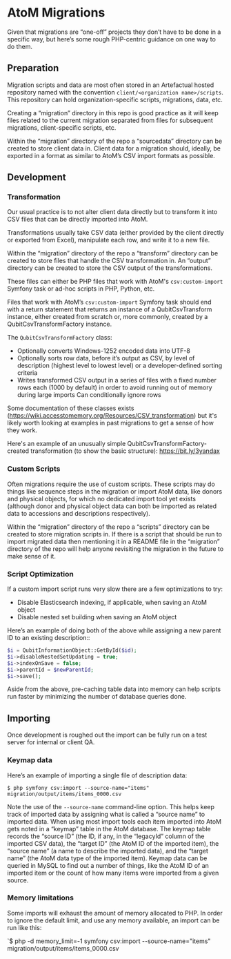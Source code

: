 # AtoM Migrations

Given that migrations are “one-off” projects they don’t have to be done in a specific way, but here’s some rough PHP-centric guidance on one way to do them.

## Preparation

Migration scripts and data are most often stored in an Artefactual hosted repository named with the convention `client/<organization name>/scripts`. This repository can hold organization-specific scripts, migrations, data, etc.

Creating a “migration” directory in this repo is good practice as it will keep files related to the current migration separated from files for subsequent migrations, client-specific scripts, etc.

Within the “migration” directory of the repo a “sourcedata” directory can be created to store client data in. Client data for a migration should, ideally, be exported in a format as similar to AtoM’s CSV import formats as possible.

## Development

### Transformation

Our usual practice is to not alter client data directly but to transform it into CSV files that can be directly imported into AtoM.

Transformations usually take CSV data (either provided by the client directly or exported from Excel), manipulate each row, and write it to a new file.

Within the “migration” directory of the repo a “transform” directory can be created to store files that handle the CSV transformation in. An “output” directory can be created to store the CSV output of the transformations.

These files can either be PHP files that work with AtoM's `csv:custom-import` Symfony task or ad-hoc scripts in PHP, Python, etc.

Files that work with AtoM’s `csv:custom-import` Symfony task should end with a return statement that returns an instance of a QubitCsvTransform instance, either created from scratch or, more commonly, created by a QubitCsvTransformFactory instance.

The `QubitCsvTransformFactory` class:

- Optionally converts Windows-1252 encoded data into UTF-8
- Optionally sorts row data, before it’s output as CSV, by level of description (highest level to lowest level) or a developer-defined sorting criteria
- Writes transformed CSV output in a series of files with a fixed number rows each (1000 by default) in order to avoid running out of memory during large imports
Can conditionally ignore rows

Some documentation of these classes exists (https://wiki.accesstomemory.org/Resources/CSV_transformation) but it's likely worth looking at examples in past migrations to get a sense of how they work.

Here's an example of an unusually simple QubitCsvTransformFactory-created transformation (to show the basic structure): https://bit.ly/3yandax

### Custom Scripts

Often migrations require the use of custom scripts. These scripts may do things like sequence steps in the migration or import AtoM data, like donors and physical objects, for which no dedicated import tool yet exists (although donor and physical object data can both be imported as related data to accessions and descriptions respectively).

Within the “migration” directory of the repo a “scripts” directory can be created to store migration scripts in. If there is a script that should be run to import migrated data then mentioning it in a README file in the “migration” directory of the repo will help anyone revisiting the migration in the future to make sense of it.

### Script Optimization

If a custom import script runs very slow there are a few optimizations to try:

- Disable Elasticsearch indexing, if applicable, when saving an AtoM object
- Disable nested set building when saving an AtoM object

Here’s an example of doing both of the above while assigning a new parent ID to an existing description::

```php
$i = QubitInformationObject::GetById($id);
$i->disableNestedSetUpdating = true;
$i->indexOnSave = false;
$i->parentId = $newParentId;
$i->save();
```

Aside from the above, pre-caching table data into memory can help scripts run faster by minimizing the number of database queries done.

## Importing

Once development is roughed out the import can be fully run on a test server for internal or client QA.

### Keymap data

Here’s an example of importing a single file of description data:

`$ php symfony csv:import --source-name="items" migration/output/items/items_0000.csv`

Note the use of the `--source-name` command-line option. This helps keep track of imported data by assigning what is called a “source name” to imported data. When using most import tools each item imported into AtoM gets noted in a “keymap” table in the AtoM database. The keymap table records the “source ID” (the ID, if any, in the “legacyId” column of the imported CSV data), the “target ID” (the AtoM ID of the imported item),  the “source name” (a name to describe the imported data), and the “target name” (the AtoM data type of the imported item). Keymap data can be queried in MySQL to find out a number of things, like the AtoM ID of an imported item or the count of how many items were imported from a given source.

### Memory limitations

Some imports will exhaust the amount of memory allocated to PHP. In order to ignore the default limit, and use any memory available, an import can be run like this:

`$ php -d memory_limit=-1 symfony csv:import --source-name="items" migration/output/items/items_0000.csv
